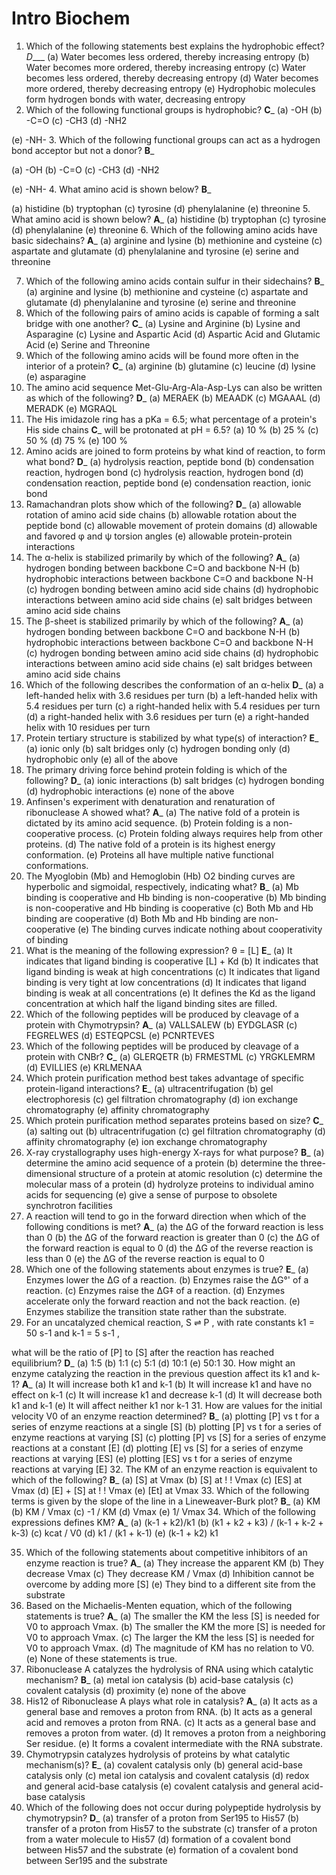 # Intro Biochem

1. Which of the following statements best explains the hydrophobic effect? _D_\_\_\_ (a) Water becomes less ordered, thereby increasing entropy (b) Water becomes more ordered, thereby increasing entropy (c) Water becomes less ordered, thereby decreasing entropy (d) Water becomes more ordered, thereby decreasing entropy (e) Hydrophobic molecules form hydrogen bonds with water, decreasing entropy
2. Which of the following functional groups is hydrophobic? **C**\_ (a) -OH (b) -C=O (c) -CH3 (d) -NH2

(e) -NH- 3. Which of the following functional groups can act as a hydrogen bond acceptor but not a donor? **B**\_

(a) -OH (b) -C=O (c) -CH3 (d) -NH2

(e) -NH- 4. What amino acid is shown below? **B**\_

(a) histidine (b) tryptophan (c) tyrosine (d) phenylalanine (e) threonine 5. What amino acid is shown below? **A**\_ (a) histidine (b) tryptophan (c) tyrosine (d) phenylalanine (e) threonine 6. Which of the following amino acids have basic sidechains? **A**\_ (a) arginine and lysine (b) methionine and cysteine (c) aspartate and glutamate (d) phenylalanine and tyrosine (e) serine and threonine

7. Which of the following amino acids contain sulfur in their sidechains? **B**\_ (a) arginine and lysine (b) methionine and cysteine (c) aspartate and glutamate (d) phenylalanine and tyrosine (e) serine and threonine
8. Which of the following pairs of amino acids is capable of forming a salt bridge with one another? **C**\_ (a) Lysine and Arginine (b) Lysine and Asparagine (c) Lysine and Aspartic Acid (d) Aspartic Acid and Glutamic Acid (e) Serine and Threonine
9. Which of the following amino acids will be found more often in the interior of a protein? **C**\_ (a) arginine (b) glutamine (c) leucine (d) lysine (e) asparagine
10. The amino acid sequence Met-Glu-Arg-Ala-Asp-Lys can also be written as which of the following? **D**\_ (a) MERAEK (b) MEAADK (c) MGAAAL (d) MERADK (e) MGRAQL
11. The His imidazole ring has a pKa = 6.5; what percentage of a protein's His side chains **C**\_ will be protonated at pH = 6.5? (a) 10 % (b) 25 % (c) 50 % (d) 75 % (e) 100 %
12. Amino acids are joined to form proteins by what kind of reaction, to form what bond? **D**\_ (a) hydrolysis reaction, peptide bond (b) condensation reaction, hydrogen bond (c) hydrolysis reaction, hydrogen bond (d) condensation reaction, peptide bond (e) condensation reaction, ionic bond
13. Ramachandran plots show which of the following? **D**\_ (a) allowable rotation of amino acid side chains (b) allowable rotation about the peptide bond (c) allowable movement of protein domains (d) allowable and favored φ and ψ torsion angles (e) allowable protein-protein interactions
14. The α-helix is stabilized primarily by which of the following? **A**\_ (a) hydrogen bonding between backbone C=O and backbone N-H (b) hydrophobic interactions between backbone C=O and backbone N-H (c) hydrogen bonding between amino acid side chains (d) hydrophobic interactions between amino acid side chains (e) salt bridges between amino acid side chains
15. The β-sheet is stabilized primarily by which of the following? **A**\_ (a) hydrogen bonding between backbone C=O and backbone N-H (b) hydrophobic interactions between backbone C=O and backbone N-H (c) hydrogen bonding between amino acid side chains (d) hydrophobic interactions between amino acid side chains (e) salt bridges between amino acid side chains
16. Which of the following describes the conformation of an α-helix **D**\_ (a) a left-handed helix with 3.6 residues per turn (b) a left-handed helix with 5.4 residues per turn (c) a right-handed helix with 5.4 residues per turn (d) a right-handed helix with 3.6 residues per turn (e) a right-handed helix with 10 residues per turn
17. Protein tertiary structure is stabilized by what type(s) of interaction? **E**\_ (a) ionic only (b) salt bridges only (c) hydrogen bonding only (d) hydrophobic only (e) all of the above
18. The primary driving force behind protein folding is which of the following? **D**\_ (a) ionic interactions (b) salt bridges (c) hydrogen bonding (d) hydrophobic interactions (e) none of the above
19. Anfinsen's experiment with denaturation and renaturation of ribonuclease A showed what? **A**\_ (a) The native fold of a protein is dictated by its amino acid sequence. (b) Protein folding is a non-cooperative process. (c) Protein folding always requires help from other proteins. (d) The native fold of a protein is its highest energy conformation. (e) Proteins all have multiple native functional conformations.
20. The Myoglobin (Mb) and Hemoglobin (Hb) O2 binding curves are hyperbolic and sigmoidal, respectively, indicating what? **B**\_ (a) Mb binding is cooperative and Hb binding is non-cooperative (b) Mb binding is non-cooperative and Hb binding is cooperative (c) Both Mb and Hb binding are cooperative (d) Both Mb and Hb binding are non-cooperative (e) The binding curves indicate nothing about cooperativity of binding
21. What is the meaning of the following expression? θ = \[L] **E**\_ (a) It indicates that ligand binding is cooperative \[L] + Kd (b) It indicates that ligand binding is weak at high concentrations (c) It indicates that ligand binding is very tight at low concentrations (d) It indicates that ligand binding is weak at all concentrations (e) It defines the Kd as the ligand concentration at which half the ligand binding sites are filled.
22. Which of the following peptides will be produced by cleavage of a protein with Chymotrypsin? **A**\_ (a) VALLSALEW (b) EYDGLASR (c) FEGRELWES (d) ESTEQPCSL (e) PCNRTEVES
23. Which of the following peptides will be produced by cleavage of a protein with CNBr? **C**\_ (a) GLERQETR (b) FRMESTML (c) YRGKLEMRM (d) EVILLIES (e) KRLMENAA
24. Which protein purification method best takes advantage of specific protein-ligand interactions? **E**\_ (a) ultracentrifugation (b) gel electrophoresis (c) gel filtration chromatography (d) ion exchange chromatography (e) affinity chromatography
25. Which protein purification method separates proteins based on size? **C**\_ (a) salting out (b) ultracentrifugation (c) gel filtration chromatography (d) affinity chromatography (e) ion exchange chromatography
26. X-ray crystallography uses high-energy X-rays for what purpose? **B**\_ (a) determine the amino acid sequence of a protein (b) determine the three-dimensional structure of a protein at atomic resolution (c) determine the molecular mass of a protein (d) hydrolyze proteins to individual amino acids for sequencing (e) give a sense of purpose to obsolete synchrotron facilities
27. A reaction will tend to go in the forward direction when which of the following conditions is met? **A**\_ (a) the ΔG of the forward reaction is less than 0 (b) the ΔG of the forward reaction is greater than 0 (c) the ΔG of the forward reaction is equal to 0 (d) the ΔG of the reverse reaction is less than 0 (e) the ΔG of the reverse reaction is equal to 0
28. Which one of the following statements about enzymes is true? **E**\_ (a) Enzymes lower the ΔG of a reaction. (b) Enzymes raise the ΔG°' of a reaction. (c) Enzymes raise the ΔG‡ of a reaction. (d) Enzymes accelerate only the forward reaction and not the back reaction. (e) Enzymes stabilize the transition state rather than the substrate.
29. For an uncatalyzed chemical reaction, S ⇌ P , with rate constants k1 = 50 s-1 and k-1 = 5 s-1 ,

what will be the ratio of \[P] to \[S] after the reaction has reached equilibrium? **D**\_ (a) 1:5 (b) 1:1 (c) 5:1 (d) 10:1 (e) 50:1 30. How might an enzyme catalyzing the reaction in the previous question affect its k1 and k-1? **A**\_ (a) It will increase both k1 and k-1 (b) It will increase k1 and have no effect on k-1 (c) It will increase k1 and decrease k-1 (d) It will decrease both k1 and k-1 (e) It will affect neither k1 nor k-1 31. How are values for the initial velocity V0 of an enzyme reaction determined? **B**\_ (a) plotting \[P] vs t for a series of enzyme reactions at a single \[S] (b) plotting \[P] vs t for a series of enzyme reactions at varying \[S] (c) plotting \[P] vs \[S] for a series of enzyme reactions at a constant \[E] (d) plotting \[E] vs \[S] for a series of enzyme reactions at varying \[ES] (e) plotting \[ES] vs t for a series of enzyme reactions at varying \[E] 32. The KM of an enzyme reaction is equivalent to which of the following? **B**\_ (a) \[S] at Vmax (b) \[S] at ! ! Vmax (c) \[ES] at Vmax (d) \[E] + \[S] at ! ! Vmax (e) \[Et] at Vmax 33. Which of the following terms is given by the slope of the line in a Lineweaver-Burk plot? **B**\_ (a) KM (b) KM / Vmax (c) -1 / KM (d) Vmax (e) 1/ Vmax 34. Which of the following expressions defines KM? **A**\_ (a) (k-1 + k2)/k1 (b) (k1 + k2 + k3) / (k-1 + k-2 + k-3) (c) kcat / V0 (d) k1 / (k1 + k-1) (e) (k-1 + k2) k1

35. Which of the following statements about competitive inhibitors of an enzyme reaction is true? **A**\_ (a) They increase the apparent KM (b) They decrease Vmax (c) They decrease KM / Vmax (d) Inhibition cannot be overcome by adding more \[S] (e) They bind to a different site from the substrate
36. Based on the Michaelis-Menten equation, which of the following statements is true? **A**\_ (a) The smaller the KM the less \[S] is needed for V0 to approach Vmax. (b) The smaller the KM the more \[S] is needed for V0 to approach Vmax. (c) The larger the KM the less \[S] is needed for V0 to approach Vmax. (d) The magnitude of KM has no relation to V0. (e) None of these statements is true.
37. Ribonuclease A catalyzes the hydrolysis of RNA using which catalytic mechanism? **B**\_ (a) metal ion catalysis (b) acid-base catalysis (c) covalent catalysis (d) proximity (e) none of the above
38. His12 of Ribonuclease A plays what role in catalysis? **A**\_ (a) It acts as a general base and removes a proton from RNA. (b) It acts as a general acid and removes a proton from RNA. (c) It acts as a general base and removes a proton from water. (d) It removes a proton from a neighboring Ser residue. (e) It forms a covalent intermediate with the RNA substrate.
39. Chymotrypsin catalyzes hydrolysis of proteins by what catalytic mechanism(s)? **E**\_ (a) covalent catalysis only (b) general acid-base catalysis only (c) metal ion catalysis and covalent catalysis (d) redox and general acid-base catalysis (e) covalent catalysis and general acid-base catalysis
40. Which of the following does not occur during polypeptide hydrolysis by chymotrypsin? **D**\_ (a) transfer of a proton from Ser195 to His57 (b) transfer of a proton from His57 to the substrate (c) transfer of a proton from a water molecule to His57 (d) formation of a covalent bond between His57 and the substrate (e) formation of a covalent bond between Ser195 and the substrate

<figure><img src="../.gitbook/assets/Biochemistry.docx.jpg" alt=""><figcaption></figcaption></figure>

<figure><img src="../.gitbook/assets/Functional Group.docx.jpeg" alt=""><figcaption></figcaption></figure>

<figure><img src="../.gitbook/assets/Functional Group.docx 2.jpeg" alt=""><figcaption></figcaption></figure>

<figure><img src="../.gitbook/assets/Functional Group.docx 3.jpeg" alt=""><figcaption></figcaption></figure>

<figure><img src="../.gitbook/assets/Functional Group.docx 4.jpeg" alt=""><figcaption></figcaption></figure>

<figure><img src="../.gitbook/assets/Functional Group.docx 5.jpeg" alt=""><figcaption></figcaption></figure>

<figure><img src="../.gitbook/assets/Functional Group.docx 5.jpeg" alt=""><figcaption></figcaption></figure>
